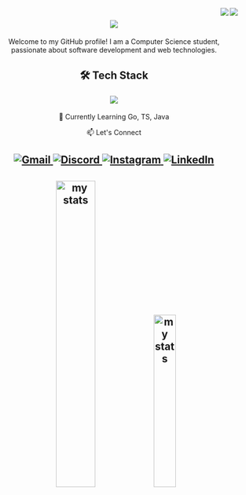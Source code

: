 <img align="right" src="https://visitor-badge.laobi.icu/badge?page_id=fhmianoor.fhmianoor"/> <img align="right" src="https://wakatime.com/badge/user/cf10267d-93a3-4141-8701-b99cd6c15cba.svg"/>


<h1 align="center">
<a href="https://git.io/typing-svg">
  <img src="https://readme-typing-svg.demolab.com/?font=Ringteous&size=25center=true&vCenter=true&width=500&height=70&duration=6000&lines=Hi There Im Muhamad Fahmi Aulia Noor"/>
</a>
</h1>

<p align="center"> Welcome to my GitHub profile! I am a Computer Science student, passionate about software development and web technologies.</p>

<h2 align="center">
  <p> 🛠 Tech Stack </p>
  <img align="center" src="https://skillicons.dev/icons?i=aws,mongodb,mysql,laravel,nodejs,electron,docker,express,git,github,php,js&perline=12"/>
</h2>

<div align="center">
  <p> 🚀 Currently Learning Go, TS, Java </p>
  <p> 📫 Let's Connect </p>
<h2>
  <a href="mailto:fahmianoor12@gmail.com" target="_blank">
    <img src="https://skillicons.dev/icons?i=gmail" alt="Gmail" />
  </a>
  <a href="https://discord.com/users/fahmianoor12" target="_blank">
    <img src="https://skillicons.dev/icons?i=discord" alt="Discord" />
  </a>
  <a href="https://www.instagram.com/fhmianoor/" target="_blank">
    <img src="https://skillicons.dev/icons?i=instagram" alt="Instagram" />
  </a>
  <a href="www.linkedin.com/in/muhamad-fahmi-aulia-noor" target="_blank">
    <img src="https://skillicons.dev/icons?i=linkedin" alt="LinkedIn" />
  </a>
</h2>
</div>


<h2 align="center">
<img alt="my stats"  width="40%" src="https://github-readme-stats.vercel.app/api?username=fhmianoor&show_icons=true&theme=radical"/>

<img alt="my stats" width="30%" src="https://github-readme-stats.vercel.app/api/top-langs/?username=fhmianoor&layout=compact&show_icons=true&theme=radical"/> 
</h2>





